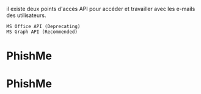 il existe deux points d'accès API pour accéder et travailler avec les e-mails des utilisateurs.

    MS Office API (Deprecating)
    MS Graph API (Recommended)

# PhishMe
# PhishMe
